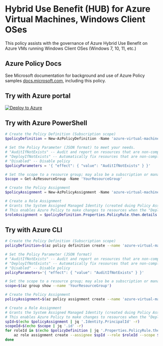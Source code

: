 # Hybrid Use Benefit (HUB) for Azure Virtual Machines, Windows Client OSes

This policy assists with the governance of Azure Hybrid Use Benefit on Azure VMs running Windows Client OSes (Windows 7, 10, 11, etc.)

## Azure Policy Docs

See Microsoft documentation for background and use of Azure Policy samples [docs.microsoft.com](https://docs.microsoft.com/en-us/azure/governance/policy/samples/), including this policy.

## Try with Azure portal

[![Deploy to Azure](http://azuredeploy.net/deploybutton.png)](https://portal.azure.com/?#blade/Microsoft_Azure_Policy/CreatePolicyDefinitionBlade/uri/https%3a%2f%2fraw.githubusercontent.com%2fJohnDelisle%2fAzureHybridUsePolicyInitiative%2fmain%2fpolicies%2f%2fCompute%2fazure-virtual-machine-windows-client-hub%2fazurepolicy.json)

## Try with Azure PowerShell

````powershell
# Create the Policy Definition (Subscription scope)
$policyDefinition = New-AzPolicyDefinition -Name 'azure-virtual-machine-windows-client-hub' -DisplayName 'Hybrid Use Benefit (HUB) for Azure Virtual Machines, Windows Client OSes' -description 'This policy assists with the governance of Azure Hybrid Use Benefit on Azure VMs running Windows Client OSes (Windows 7, 10, 11, etc.)' -Policy 'https://raw.githubusercontent.com/JohnDelisle/AzureHybridUsePolicyInitiative/main/policies//Compute/azure-virtual-machine-windows-client-hub/azurepolicy.rules.json' -Parameter 'https://raw.githubusercontent.com/JohnDelisle/AzureHybridUsePolicyInitiative/main/policies//Compute/azure-virtual-machine-windows-client-hub/azurepolicy.parameters.json' -Mode All

# Set the Policy Parameter (JSON format) to meet your needs.
# "AuditIfNotExists" -- Audit and report on resources that are non-compliant
# "DeployIfNotExists" -- Automatically fix resources that are non-compliant
# "Disabled" -- Disable policy
$policyParameters = '{ "effect": { "value": "AuditIfNotExists" } }'

# Set the scope to a resource group; may also be a subscription or management group
$scope = Get-AzResourceGroup -Name 'YourResourceGroup' 

# Create the Policy Assignment
$policyAssignment = New-AzPolicyAssignment -Name 'azure-virtual-machine-windows-client-hub-assignment' -DisplayName 'Hybrid Use Benefit (HUB) for Azure Virtual Machines, Windows Client OSes Assignment' -Scope $scope.ResourceId -PolicyDefinition $policyDefinition -PolicyParameter $policyParameters -IdentityType SystemAssigned -Location 'LocationForSystemAssignmedManagedIdentity'

# Create a Role Assignment
# Grants the System Assigned Managed Identity (created duing Policy Assignement) with the RBAC Role (specified in the policy) to the Scope (specified in $scope above).
# This enables Azure Policy to make changes to resources when the "DeployIfNotExists" effect is used.
$roleAssignment = $policyDefinition.Properties.PolicyRule.then.details.roleDefinitionIds | ForEach-Object { New-AzRoleAssignment -PrincipalId $policyAssignment.Identity.PrincipalId -Scope $scope.ResourceId -RoleDefinitionId $_.Split('/')[-1] }

````

## Try with Azure CLI

```bash
# Create the Policy Definition (Subscription scope)
policyDefinition=$(az policy definition create --name 'azure-virtual-machine-windows-client-hub' --display-name 'Hybrid Use Benefit (HUB) for Azure Virtual Machines, Windows Client OSes' --description 'This policy assists with the governance of Azure Hybrid Use Benefit on Azure VMs running Windows Client OSes (Windows 7, 10, 11, etc.)' --rules 'https://raw.githubusercontent.com/JohnDelisle/AzureHybridUsePolicyInitiative/main/policies//Compute/azure-virtual-machine-windows-client-hub/azurepolicy.rules.json' --params 'https://raw.githubusercontent.com/JohnDelisle/AzureHybridUsePolicyInitiative/main/policies//Compute/azure-virtual-machine-windows-client-hub/azurepolicy.parameters.json' --mode All)

# Set the Policy Parameter (JSON format)
# "AuditIfNotExists" -- Audit and report on resources that are non-compliant
# "DeployIfNotExists" -- Automatically fix resources that are non-compliant
# "Disabled" -- Disable policy
policyParameters='{ "effect": { "value": "AuditIfNotExists" } }'

# Set the scope to a resource group; may also be a subscription or management group
scope=$(az group show --name 'YourResourceGroup')

# Create the Policy Assignment
policyAssignment=$(az policy assignment create --name 'azure-virtual-machine-windows-client-hub-assignment' --display-name 'Hybrid Use Benefit (HUB) for Azure Virtual Machines, Windows Client OSes Assignment' --scope `echo $scope | jq '.id' -r` --policy `echo $definition | jq '.name' -r` --params "$policyparam")

# Create a Role Assignment
# Grants the System Assigned Managed Identity (created duing Policy Assignement) with the RBAC Role (specified in the policy) to the Scope (specified in $scope above).
# This enables Azure Policy to make changes to resources when the "DeployIfNotExists" effect is used.
spId=$(echo $policyAssignment | jq '.Identity.PrincipalId' -r)
scopeId=$(echo $scope | jq '.id' -r)
for roleId in $(echo $policyDefinition | jq '.Properties.PolicyRule.then.details.roleDefinitionIds' -r); do
    az role assignment create --assignee $spId --role $roleId --scope $scopeId
done

```
